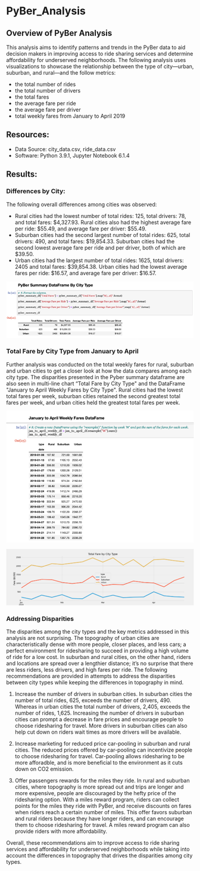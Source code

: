 # PyBer_Analysis

## Overview of PyBer Analysis

This analysis aims to identify patterns and trends in the PyBer data to aid decision makers in improving access to ride sharing services and determine affordability for underserved neighborhoods. The following analysis uses visualizations to showcase the relationship between the type of city—urban, suburban, and rural—and the follow metrics:

-	the total number of rides
-	the total number of drivers
-	the total fares 
-	the average fare per ride
-	the average fare per driver
-	total weekly fares from January to April 2019

## Resources:

-	Data Source: city_data.csv, ride_data.csv
-	Software: Python 3.9.1, Jupyter Notebook 6.1.4

## Results:

### Differences by City:

The following overall differences among cities was observed:

- Rural cities had the lowest number of total rides: 125, total drivers: 78, and total fares: $4,327.93. Rural cities also had the highest average fare per ride: $55.49, and average fare per driver: $55.49.
-	Suburban cities had the second largest number of total rides: 625, total drivers: 490, and total fares: $19,854.33.  Suburban cities had the second lowest average fare per ride and per driver, both of which are $39.50.
-	Urban cities had the largest number of total rides: 1625, total drivers: 2405 and total fares: $39,854.38. Urban cities had the lowest average fares per ride: $16.57, and average fare per driver: $16.57.

![PyBer_Challenge_Summary_City_Type](/analysis/PyBer_Challenge_Summary_City_Type.png)

### Total Fare by City Type from January to April

Further analysis was conducted on the total weekly fares for rural, suburban and urban cities to get a closer look at how the data compares among each city type. The disparities presented in the Pyber summary dataframe are also seen in multi-line chart “Total Fare by City Type" and the DataFrame "January to April Weekly Fares by City Type". Rural cities had the lowest total fares per week, suburban cities retained the second greatest total fares per week, and urban cities held the greatest total fares per week.

![PyBer_Challenge_Jan_April_Weekly_Fare](/analysis/PyBer_Challenge_Jan_April_Weekly_Fare.png)

![PyBer_Challenge_Fare_Summary_Line_Chart](/analysis/PyBer_Challenge_Fare_Summary_Line_Chart.png)


### Addressing Disparities

The disparities among the city types and the key metrics addressed in this analysis are not surprising. The topography of urban cities are characteristically dense with more people, closer places, and less cars; a perfect environment for ridesharing to succeed in providing a high volume of ride for a low cost. In suburban and rural cities, on the other hand, riders and locations are spread over a lengthier distance; it’s no surprise that there are less riders, less drivers, and high fares per ride. The following recommendations are provided in attempts to address the disparities between city types while keeping the differences in topography in mind. 

1.	Increase the number of drivers in suburban cities. In suburban cities the number of total rides, 625, exceeds the number of drivers, 490. Whereas in urban cities the total number of drivers, 2,405, exceeds the number of rides, 1,625. Increasing the number of drivers in suburban cities can prompt a decrease in fare prices and encourage people to choose ridesharing for travel. More drivers in suburban cities can also help cut down on riders wait times as more drivers will be available. 

2.	Increase marketing for reduced price car-pooling in suburban and rural cities. The reduced prices offered by car-pooling can incentivize people to choose ridesharing for travel. Car-pooling allows ridesharing to be more afforadble, and is more beneficial to the environment as it cuts down on CO2 emission. 

3. Offer passengers rewards for the miles they ride. In rural and suburban cities, where topography is more spread out and trips are longer and more expensive, people are discouraged by the hefty price of the ridesharing option. With a miles reward program, riders can collect points for the miles they ride with PyBer, and receive discounts on fares when riders reach a certain number of miles. This offer favors suburban and rural riders because they have longer riders, and can encourage them to choose ridesharing for travel. A miles reward program can also provide riders with more affordability. 

Overall, these recommendations aim to improve access to ride sharing services and affordability for underserved neighborhoods while taking into account the differences in topography that drives the disparities among city types.

